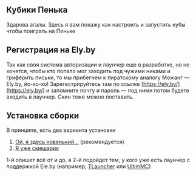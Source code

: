 ## Кубики Пенька
Здарова агалы. Здесь я вам покажу как настроить и запустить кубы чтобы поиграть на Пеньке

## Регистрация на Ely.by
Так как своя система авторизации и лаунчер еще в разработке, но не хочется, чтобы кто попало мог заходить под чужими никами и гриферить письки, то мы прибегнем к пиратскому аналогу Можанг — Ely.by, йо-хо-хо! Зарегестрируйтесь там по ссылке [https://ely.by/](https://ely.by/) и запомните почту и пароль — под ними потом будете входить в лаунчер. Скин тоже можно поставить.

## Установка сборки
В принципе, есть два варианта установки
1. [Ой, я здесь новенький...](./long-install.md) (рекомендуется)
2. [Я уже смешарик](./simple-install.md)

1-й опишет всё от и до, а 2-й подойдет тем, у кого уже есть лаунчер с поддержкой Ele.by (например, [TLauncher](tlaun.ch/jar) или [UltimMC](https://nightly.link/AfoninZ/MultiMC5-Cracked/workflows/main/develop))
